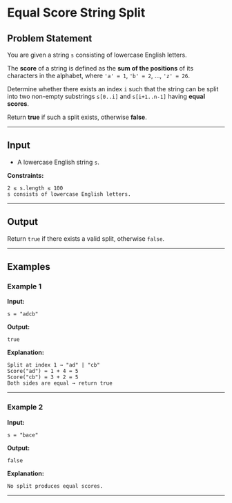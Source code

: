 # Equal Score String Split

## Problem Statement

You are given a string `s` consisting of lowercase English letters.

The **score** of a string is defined as the **sum of the positions** of its characters in the alphabet, where `'a' = 1`, `'b' = 2`, ..., `'z' = 26`.

Determine whether there exists an index `i` such that the string can be split into two non-empty substrings `s[0..i]` and `s[i+1..n-1]` having **equal scores**.

Return **true** if such a split exists, otherwise **false**.

---

## Input

* A lowercase English string `s`.

**Constraints:**

```
2 ≤ s.length ≤ 100
s consists of lowercase English letters.
```

---

## Output

Return `true` if there exists a valid split, otherwise `false`.

---

## Examples

### Example 1

**Input:**

```
s = "adcb"
```

**Output:**

```
true
```

**Explanation:**

```
Split at index 1 → "ad" | "cb"
Score("ad") = 1 + 4 = 5
Score("cb") = 3 + 2 = 5
Both sides are equal → return true
```

---

### Example 2

**Input:**

```
s = "bace"
```

**Output:**

```
false
```

**Explanation:**

```
No split produces equal scores.
```

---
